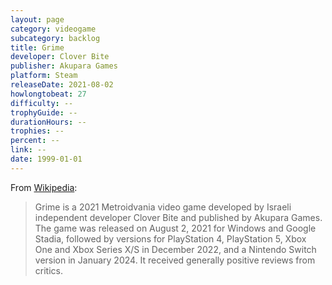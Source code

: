 ```yaml
---
layout: page
category: videogame
subcategory: backlog
title: Grime
developer: Clover Bite
publisher: Akupara Games
platform: Steam
releaseDate: 2021-08-02
howlongtobeat: 27
difficulty: --
trophyGuide: --
durationHours: --
trophies: --
percent: --
link: --
date: 1999-01-01
---
```


From [Wikipedia](https://en.wikipedia.org/wiki/Grime_(video_game)):

> Grime is a 2021 Metroidvania video game developed by Israeli independent developer Clover Bite and published by Akupara Games. The game was released on August 2, 2021 for Windows and Google Stadia, followed by versions for PlayStation 4, PlayStation 5, Xbox One and Xbox Series X/S in December 2022, and a Nintendo Switch version in January 2024. It received generally positive reviews from critics.
